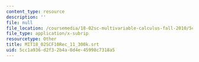 ```yaml
---
content_type: resource
description: ''
file: null
file_location: /coursemedia/18-02sc-multivariable-calculus-fall-2010/5cc1a936d2f32b4a8d4e45998c7318a5_MIT18_02SCF10Rec_11_300k.srt
file_type: application/x-subrip
resourcetype: Other
title: MIT18_02SCF10Rec_11_300k.srt
uid: 5cc1a936-d2f3-2b4a-8d4e-45998c7318a5
---
```

